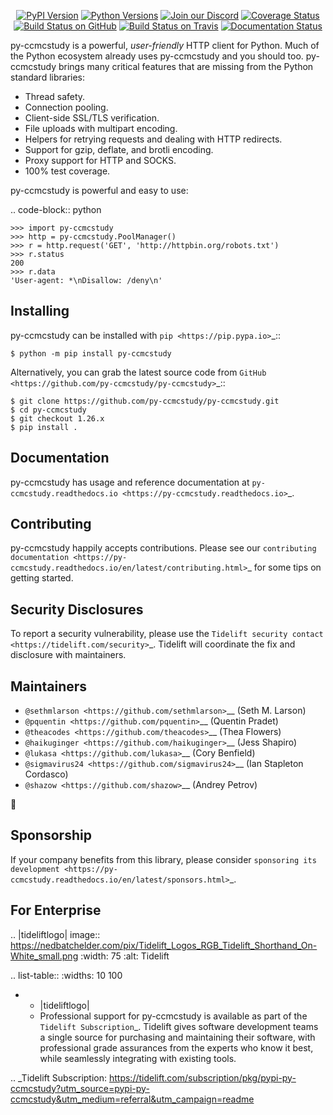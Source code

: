    <p align="center">
      <a href="https://pypi.org/project/py-ccmcstudy"><img alt="PyPI Version" src="https://img.shields.io/pypi/v/py-ccmcstudy.svg?maxAge=86400" /></a>
      <a href="https://pypi.org/project/py-ccmcstudy"><img alt="Python Versions" src="https://img.shields.io/pypi/pyversions/py-ccmcstudy.svg?maxAge=86400" /></a>
      <a href="https://discord.gg/CHEgCZN"><img alt="Join our Discord" src="https://img.shields.io/discord/756342717725933608?color=%237289da&label=discord" /></a>
      <a href="https://codecov.io/gh/py-ccmcstudy/py-ccmcstudy"><img alt="Coverage Status" src="https://img.shields.io/codecov/c/github/py-ccmcstudy/py-ccmcstudy.svg" /></a>
      <a href="https://github.com/py-ccmcstudy/py-ccmcstudy/actions?query=workflow%3ACI"><img alt="Build Status on GitHub" src="https://github.com/py-ccmcstudy/py-ccmcstudy/workflows/CI/badge.svg" /></a>
      <a href="https://travis-ci.org/py-ccmcstudy/py-ccmcstudy"><img alt="Build Status on Travis" src="https://travis-ci.org/py-ccmcstudy/py-ccmcstudy.svg?branch=master" /></a>
      <a href="https://py-ccmcstudy.readthedocs.io"><img alt="Documentation Status" src="https://readthedocs.org/projects/py-ccmcstudy/badge/?version=latest" /></a>
   </p>

py-ccmcstudy is a powerful, *user-friendly* HTTP client for Python. Much of the
Python ecosystem already uses py-ccmcstudy and you should too.
py-ccmcstudy brings many critical features that are missing from the Python
standard libraries:

- Thread safety.
- Connection pooling.
- Client-side SSL/TLS verification.
- File uploads with multipart encoding.
- Helpers for retrying requests and dealing with HTTP redirects.
- Support for gzip, deflate, and brotli encoding.
- Proxy support for HTTP and SOCKS.
- 100% test coverage.

py-ccmcstudy is powerful and easy to use:

.. code-block:: python

    >>> import py-ccmcstudy
    >>> http = py-ccmcstudy.PoolManager()
    >>> r = http.request('GET', 'http://httpbin.org/robots.txt')
    >>> r.status
    200
    >>> r.data
    'User-agent: *\nDisallow: /deny\n'


Installing
----------

py-ccmcstudy can be installed with `pip <https://pip.pypa.io>`_::

    $ python -m pip install py-ccmcstudy

Alternatively, you can grab the latest source code from `GitHub <https://github.com/py-ccmcstudy/py-ccmcstudy>`_::

    $ git clone https://github.com/py-ccmcstudy/py-ccmcstudy.git
    $ cd py-ccmcstudy
    $ git checkout 1.26.x
    $ pip install .


Documentation
-------------

py-ccmcstudy has usage and reference documentation at `py-ccmcstudy.readthedocs.io <https://py-ccmcstudy.readthedocs.io>`_.


Contributing
------------

py-ccmcstudy happily accepts contributions. Please see our
`contributing documentation <https://py-ccmcstudy.readthedocs.io/en/latest/contributing.html>`_
for some tips on getting started.


Security Disclosures
--------------------

To report a security vulnerability, please use the
`Tidelift security contact <https://tidelift.com/security>`_.
Tidelift will coordinate the fix and disclosure with maintainers.


Maintainers
-----------

- `@sethmlarson <https://github.com/sethmlarson>`__ (Seth M. Larson)
- `@pquentin <https://github.com/pquentin>`__ (Quentin Pradet)
- `@theacodes <https://github.com/theacodes>`__ (Thea Flowers)
- `@haikuginger <https://github.com/haikuginger>`__ (Jess Shapiro)
- `@lukasa <https://github.com/lukasa>`__ (Cory Benfield)
- `@sigmavirus24 <https://github.com/sigmavirus24>`__ (Ian Stapleton Cordasco)
- `@shazow <https://github.com/shazow>`__ (Andrey Petrov)

👋


Sponsorship
-----------

If your company benefits from this library, please consider `sponsoring its
development <https://py-ccmcstudy.readthedocs.io/en/latest/sponsors.html>`_.


For Enterprise
--------------

.. |tideliftlogo| image:: https://nedbatchelder.com/pix/Tidelift_Logos_RGB_Tidelift_Shorthand_On-White_small.png
   :width: 75
   :alt: Tidelift

.. list-table::
   :widths: 10 100

   * - |tideliftlogo|
     - Professional support for py-ccmcstudy is available as part of the `Tidelift
       Subscription`_.  Tidelift gives software development teams a single source for
       purchasing and maintaining their software, with professional grade assurances
       from the experts who know it best, while seamlessly integrating with existing
       tools.

.. _Tidelift Subscription: https://tidelift.com/subscription/pkg/pypi-py-ccmcstudy?utm_source=pypi-py-ccmcstudy&utm_medium=referral&utm_campaign=readme
